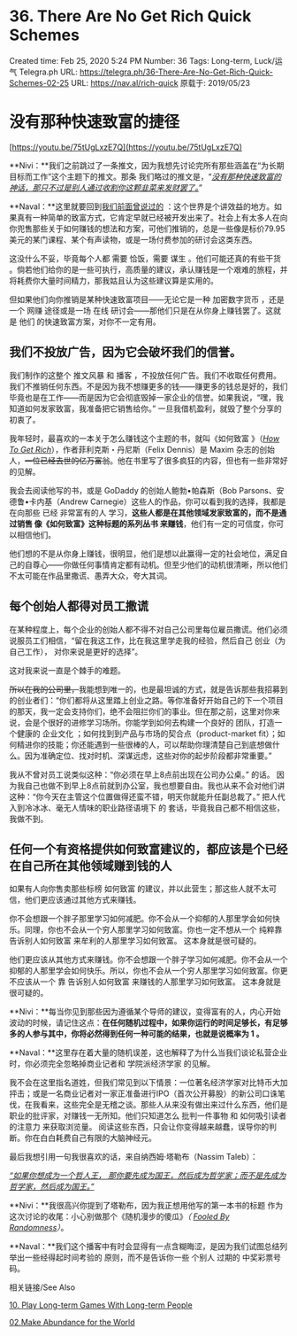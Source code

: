 # 36. There Are No Get Rich Quick Schemes

Created time: Feb 25, 2020 5:24 PM
Number: 36
Tags: Long-term, Luck/运气
Telegra.ph URL: https://telegra.ph/36-There-Are-No-Get-Rich-Quick-Schemes-02-25
URL: https://nav.al/rich-quick
原载于: 2019/05/23

# **没有那种快速致富的捷径**

[https://youtu.be/75tUgLxzE7Q](https://youtu.be/75tUgLxzE7Q)

**Nivi：**我们之前跳过了一条推文，因为我想先讨论完所有那些涵盖在“为长期目标而工作”这个主题下的推文。那条 我们略过的推文是，“*[没有那种快速致富的神话，那只不过是别人通过收割你这颗韭菜来发财罢了。](https://twitter.com/naval/status/1002109022420451328?lang=en)*”

**Naval：**这里就要回到[我们前面曾说过的](https://www.notion.so/linkwork/05-Make-Luck-Your-Destiny-deb51f2914de44cfb200a3b9d084e6f2#ac9491d759b54606a54731654843febf) ：这个世界是个讲效益的地方。如果真有一种简单的致富方式，它肯定早就已经被开发出来了。社会上有太多人在向你兜售那些关于如何赚钱的想法和方案，可他们推销的，总是一些像是标价79.95美元的某门课程、某个有声读物，或是一场付费参加的研讨会这类东西。

这没什么不妥，毕竟每个人都 需要 恰饭，需要 谋生 。他们可能还真的有些干货 。倘若他们给你的是一些可执行，高质量的建议，承认赚钱是一个艰难的旅程，并将耗费你大量时间精力，那我姑且认为这些建议算是实用的。

但如果他们向你推销是某种快速致富项目——无论它是一种 加密数字货币 ，还是一个 网赚 途径或是一场 在线 研讨会——那他们只是在从你身上赚钱罢了。这就是 他们 的快速致富方案，对你不一定有用。

## **我们不投放广告，因为它会破坏我们的信誉。**

我们制作的这整个 推文风暴 和 播客 ，不投放任何广告。我们不收取任何费用。我们不推销任何东西。不是因为我不想赚更多的钱——赚更多的钱总是好的，我们毕竟也是在工作——而是因为它会彻底毁掉一家企业的信誉。如果我说，“嘿，我知道如何发家致富，我准备把它销售给你。” 一旦我借机盈利，就毁了整个分享的初衷了。

我年轻时，最喜欢的一本关于怎么赚钱这个主题的书，就叫《如何致富 》（*[How To Get Rich](https://www.amazon.com/How-Get-Rich-Greatest-Entrepreneurs-ebook/dp/B0017SUYY6)*），作者菲利克斯・丹尼斯（Felix Dennis）是 Maxim 杂志的创始人，~~一位已经去世的亿万富翁~~。他在书里写了很多疯狂的内容，但也有一些非常好的见解。

我会去阅读他写的书，或是 GoDaddy 的创始人鲍勃•帕森斯（Bob Parsons、安德鲁•卡内基（Andrew Carnegie）这些人的作品，你可以看到我的选择，我都是在向那些 已经 非常富有的人 学习，**这些人都是在其他领域发家致富的，而不是通过销售 像《如何致富》这种标题的系列丛书 来赚钱**，他们有一定的可信度，你可以相信他们。

他们想的不是从你身上赚钱，很明显，他们是想以此赢得一定的社会地位，满足自己的自尊心——你做任何事情肯定都有动机。但至少他们的动机很清晰，所以他们不太可能在作品里撒谎、愚弄大众，夸大其词。

## **每个创始人都得对员工撒谎**

在某种程度上，每个企业的创始人都不得不对自己公司里每位雇员撒谎。他们必须说服员工们相信，“留在我这工作，比在我这里学走我的经验，然后自己 创业（为自己工作）， 对你来说是更好的选择”。

这对我来说一直是个棘手的难题。

~~所以在我的公司里，~~我能想到唯一的，也是最坦诚的方式，就是告诉那些我招募到的创业者们：“你们都将从这里踏上创业之路。等你准备好开始自己的下一个项目的那天，我一定会支持你们，绝不会阻拦你们的事业。但在那之前，这里对你来说，会是个很好的进修学习场所。你能学到如何去构建一个良好的 团队，打造一个健康的 企业文化 ；如何找到到产品与市场的契合点（product-market fit）；如何精进你的技能；你还能遇到一些很棒的人，可以帮助你理清楚自己到底想做什么。因为准确定位、找对时机、深谋远虑，这些对你的起步阶段都非常重要。”

我从不曾对员工说类似这种：“你必须在早上8点前出现在公司办公桌。” 的话。 因为我自己也做不到早上8点前就到办公室，我也想要自由。我也从来不会对他们讲这种：“你今天在主管这个位置做得还蛮不错，明天你就能升任副总裁了。” 把人代入到冷冰冰、毫无人情味的职业路径语境下 的 套话，毕竟我自己都不相信这些，我做不到。

## **任何一个有资格提供如何致富建议的，都应该是个已经在自己所在其他领域赚到钱的人**

如果有人向你售卖那些标榜 如何致富 的建议，并以此营生；那这些人就不太可信，他们更应该通过其他方式来赚钱。

你不会想跟一个胖子那里学习如何减肥。你不会从一个抑郁的人那里学会如何快乐。同理，你也不会从一个穷人那里学习如何致富。你也一定不想从一个 纯粹靠告诉别人如何致富 来牟利的人那里学习如何致富。 这本身就是很可疑的。

他们更应该从其他方式来赚钱。你不会想跟一个胖子学习如何减肥。你不会从一个抑郁的人那里学会如何快乐。所以，你也不会从一个穷人那里学习如何致富。你更不应该从一个 靠 告诉别人如何致富 来赚钱的人那里学习如何致富。 这本身就是很可疑的。

**Nivi：**每当你见到那些因为遵循某个导师的建议，变得富有的人，内心开始波动的时候，请记住这点：**在任何随机过程中，如果你运行的时间足够长，有足够多的人参与其中，你将必然得到任何一种可能的结果，也就是说概率为 1 。**

**Naval：**这里存在着大量的随机误差，这也解释了为什么当我们谈论私营企业时，你必须完全忽略掉商业记者和 学院派经济学家 的见解。

我不会在这里指名道姓，但我们常见到以下情景：一位著名经济学家对比特币大加抨击；或是一名商业记者对一家正准备进行IPO（首次公开募股）的新公司口诛笔伐，在我看来，这些完全是无稽之谈。那些人从来没有做出来过什么东西，他们是职业的批评家，对赚钱一无所知。他们只知道怎么 批判一件事物 和 如何吸引读者的注意力 来获取浏览量。 阅读这些东西，只会让你变得越来越蠢，误导你的判断。你在白白耗费自己有限的大脑神经元。

最后我想引用一句我很喜欢的话，来自纳西姆·塔勒布（Nassim Taleb）：

*[“如果你想成为一个哲人王， 那你要先成为国王，然后成为哲学家；而不是先成为哲学家，然后成为国王。”](https://twitter.com/nntaleb/status/1112076802300755971?lang=en)*

**Nivi：**我很高兴你提到了塔勒布，因为我正想用他写的第一本书的标题 作为这次讨论的收尾：小心别做那个《随机漫步的傻瓜》*（ [Fooled By Randomness](https://books.google.com/books/about/Fooled_by_Randomness.html?id=DCqFYOrGyegC)）*。

**Naval：**我们这个播客中有时会显得有一点含糊晦涩，是因为我们试图总结列举出一些经得起时间考验的 原则，而不是告诉你一些 个别人 过期的 中奖彩票号码。

相关链接/See Also

 [10. Play Long-term Games With Long-term People](10%20Play%20Long-term%20Games%20With%20Long-term%20People%2095c3c1ba34b74c91a4f36b4332051e6c.md) 

[02.Make Abundance for the World](02%20Make%20Abundance%20for%20the%20World%20a539f3d6d4ce40ccb183bdb24d3f73f8.md)